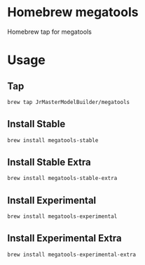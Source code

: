 # Homebrew megatools

Homebrew tap for megatools

# Usage

## Tap

```sh
brew tap JrMasterModelBuilder/megatools
```

## Install Stable

```sh
brew install megatools-stable
```

## Install Stable Extra

```sh
brew install megatools-stable-extra
```

## Install Experimental

```sh
brew install megatools-experimental
```

## Install Experimental Extra

```sh
brew install megatools-experimental-extra
```

